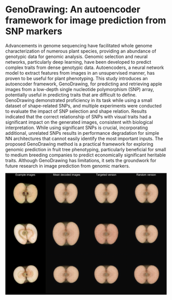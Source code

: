 # GenoDrawing: An autoencoder framework for image prediction from SNP markers

Advancements in genome sequencing have facilitated whole genome characterization of numerous
plant species, providing an abundance of genotypic data for genomic analysis. Genomic selection
and neural networks, particularly deep learning, have been developed to predict complex traits from
dense genotypic data. Autoencoders, a neural network model to extract features from images in
an unsupervised manner, has proven to be useful for plant phenotyping. This study introduces an
autoencoder framework, GenoDrawing, for predicting and retrieving apple images from a low-depth
single nucleotide polymorphism (SNP) array, potentially useful in predicting traits that are difficult
to define. GenoDrawing demonstrated proficiency in its task while using a small dataset of
shape-related SNPs, and multiple experiments were conducted to evaluate the impact of SNP selection
and shape relation. Results indicated that the correct relationship of SNPs with visual traits
had a significant impact on the generated images, consistent with biological interpretation. While
using significant SNPs is crucial, incorporating additional, unrelated SNPs results in performance
degradation for simple NN architectures that cannot easily identify the most important inputs. The
proposed GenoDrawing method is a practical framework for exploring genomic prediction in fruit
tree phenotyping, particularly beneficial for small to medium breeding companies to predict economically
significant heritable traits. Although GenoDrawing has limitations, it sets the groundwork
for future research in image prediction from genomic markers. 

![GenoDrawing_example](Figures/GenoDrawing_examples.png)


